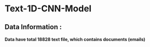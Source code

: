 # Text-1D-CNN-Model

## Data Information :

#### Data have total 18828 text file, which contains documents (emails) 
